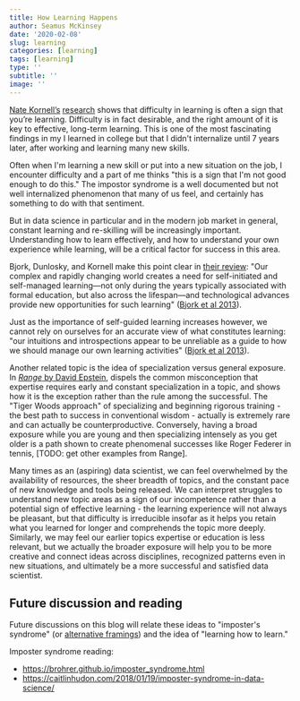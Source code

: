 ```yaml
---
title: How Learning Happens
author: Seamus McKinsey
date: '2020-02-08'
slug: learning
categories: [learning]
tags: [learning]
type: ''
subtitle: ''
image: ''
---
```


[Nate Kornell’s](https://sites.williams.edu/nk2/) [research](https://www.annualreviews.org/doi/abs/10.1146/annurev-psych-113011-143823) shows that difficulty in learning is often a sign that you’re learning. Difficulty is in fact desirable, and the right amount of it is key to effective, long-term learning.  This is one of the most fascinating findings in my I learned in college but that I didn't internalize until 7 years later, after working and learning many new skills.

Often when I'm learning a new skill or put into a new situation on the job, I encounter difficulty and a part of me thinks "this is a sign that I'm not good enough to do this." The impostor syndrome is a well documented but not well internalized phenomenon that many of us feel, and certainly has something to do with that sentiment. 

But in data science in particular and in the modern job market in general, constant learning and re-skilling will be increasingly important. Understanding how to learn effectively, and how to understand your own experience while learning, will be a critical factor for success in this area.

Bjork, Dunlosky, and Kornell make this point clear in [their review](https://www.annualreviews.org/doi/abs/10.1146/annurev-psych-113011-143823): "Our complex and rapidly changing world creates a need for self-initiated and self-managed learning—not only during the years typically associated with formal education, but also across the lifespan—and technological advances provide new opportunities for such learning" ([Bjork et al 2013](https://www.annualreviews.org/doi/full/10.1146/annurev-psych-113011-143823)).

Just as the importance of self-guided learning increases however, we cannot rely on ourselves for an accurate view of what constitutes learning: "our intuitions and introspections appear to be unreliable as a guide to how we should manage our own learning activities" ([Bjork et al 2013](https://www.annualreviews.org/doi/full/10.1146/annurev-psych-113011-143823)).

Another related topic is the idea of specialization versus general exposure. In [_Range_ by David Epstein](https://davidepstein.com/the-range/), dispels the common misconception that expertise requires early and constant specialization in a topic, and shows how it is the exception rather than the rule among the successful. The "Tiger Woods approach" of specializing and beginning rigorous training - the best path to success in conventional wisdom - actually is extremely rare and can actually be counterproductive. Conversely, having a broad exposure while you are young and then specializing intensely as you get older is a path shown to create phenomenal successes like Roger Federer in tennis, [TODO: get other examples from Range].

Many times as an (aspiring) data scientist, we can feel overwhelmed by the availability of resources, the sheer breadth of topics, and the constant pace of new knowledge and tools being released. We can interpret struggles to understand new topic areas as a sign of our incompetence rather than a potential sign of effective learning -  the learning experience will not always be pleasant, but that difficulty is irreducible insofar as it helps you retain what you learned for longer and comprehends the topic more deeply. Similarly, we may feel our earlier topics expertise or education is less relevant, but we actually the broader exposure will help you to be more creative and connect ideas across disciplines, recognized patterns even in new situations, and ultimately be a more successful and satisfied data scientist. 
 
 ## Future discussion and reading
 
Future discussions on this blog will relate these ideas to "imposter's syndrome" (or [alternative framings](https://medium.com/@hspter/practical-advice-for-imposter-syndrome-120586c30d6b)) and the idea of "learning how to learn."

Imposter syndrome reading:
- https://brohrer.github.io/imposter_syndrome.html
- https://caitlinhudon.com/2018/01/19/imposter-syndrome-in-data-science/
